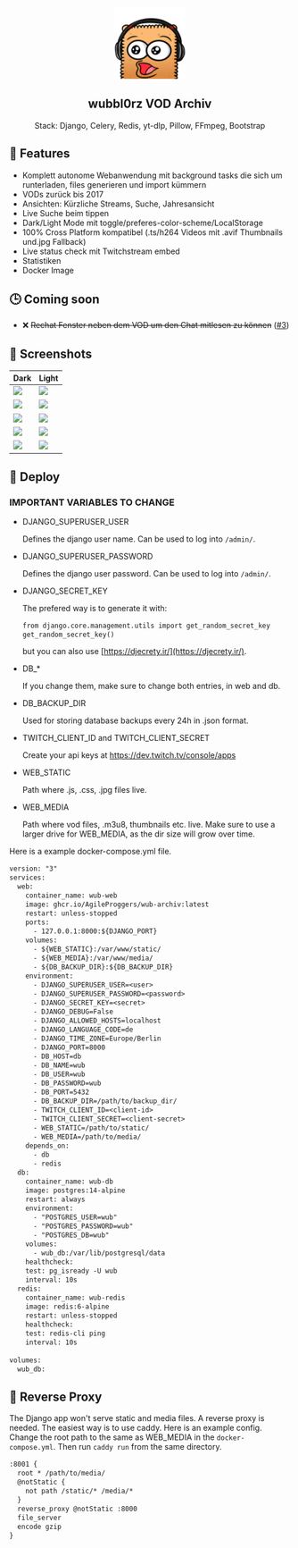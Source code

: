 <div align="center" width="100%">
    <img src="wubbl0rz_archiv/archiv/static/img/wubPog.png" width="128"/>
</div>

<div align="center" width="100%">
    <h2>wubbl0rz VOD Archiv</h2>
    <p>Stack: Django, Celery, Redis, yt-dlp, Pillow, FFmpeg, Bootstrap</p>
</div>

## 🚀 Features

* Komplett autonome Webanwendung mit background tasks die sich um runterladen, files generieren und import kümmern
* VODs zurück bis 2017
* Ansichten: Kürzliche Streams, Suche, Jahresansicht
* Live Suche beim tippen
* Dark/Light Mode mit toggle/preferes-color-scheme/LocalStorage
* 100% Cross Platform kompatibel (.ts/h264 Videos mit .avif Thumbnails und.jpg Fallback)
* Live status check mit Twitchstream embed
* Statistiken
* Docker Image

## 🕒 Coming soon

* ❌ ~~Rechat Fenster neben dem VOD um den Chat mitlesen zu können~~ ([#3](https://github.com/AgileProggers/wubbl0rz-archiv/issues/3))

## 📸 Screenshots

| Dark | Light |
| ---- | ----- |
| ![](https://i.imgur.com/zYMnfly.png) | ![](https://i.imgur.com/j0DBl0T.png) |
| ![](https://i.imgur.com/Ln6yJwZ.png) | ![](https://i.imgur.com/mxP330u.png) |
| ![](https://i.imgur.com/DUTdbBY.png) | ![](https://i.imgur.com/1G0KKjq.png) |
| ![](https://i.imgur.com/t9iv9sM.png) | ![](https://i.imgur.com/xRfL6sh.png) |
| ![](https://i.imgur.com/0Pzx7UF.png) | ![](https://i.imgur.com/lRvGmqc.png) |

## 🐳 Deploy

### IMPORTANT VARIABLES TO CHANGE

* DJANGO_SUPERUSER_USER

  Defines the django user name. Can be used to log into `/admin/`.

* DJANGO_SUPERUSER_PASSWORD

  Defines the django user password. Can be used to log into `/admin/`.

* DJANGO_SECRET_KEY

  The prefered way is to generate it with:

  ```
  from django.core.management.utils import get_random_secret_key  
  get_random_secret_key()
  ```

  but you can also use [https://djecrety.ir/](https://djecrety.ir/).

* DB_*

  If you change them, make sure to change both entries, in web and db.

* DB_BACKUP_DIR

  Used for storing database backups every 24h in .json format.

* TWITCH_CLIENT_ID and TWITCH_CLIENT_SECRET

  Create your api keys at https://dev.twitch.tv/console/apps

* WEB_STATIC

  Path where .js, .css, .jpg files live.

* WEB_MEDIA

  Path where vod files, .m3u8, thumbnails etc. live. Make sure to use a larger drive for WEB_MEDIA, as the dir size will grow over time.

Here is a example docker-compose.yml file.

```
version: "3"
services:
  web:
    container_name: wub-web
    image: ghcr.io/AgileProggers/wub-archiv:latest
    restart: unless-stopped
    ports:
      - 127.0.0.1:8000:${DJANGO_PORT}
    volumes:
      - ${WEB_STATIC}:/var/www/static/
      - ${WEB_MEDIA}:/var/www/media/
      - ${DB_BACKUP_DIR}:${DB_BACKUP_DIR}
    environment:
      - DJANGO_SUPERUSER_USER=<user>
      - DJANGO_SUPERUSER_PASSWORD=<password>
      - DJANGO_SECRET_KEY=<secret>
      - DJANGO_DEBUG=False
      - DJANGO_ALLOWED_HOSTS=localhost
      - DJANGO_LANGUAGE_CODE=de
      - DJANGO_TIME_ZONE=Europe/Berlin
      - DJANGO_PORT=8000
      - DB_HOST=db
      - DB_NAME=wub
      - DB_USER=wub
      - DB_PASSWORD=wub
      - DB_PORT=5432
      - DB_BACKUP_DIR=/path/to/backup_dir/
      - TWITCH_CLIENT_ID=<client-id>
      - TWITCH_CLIENT_SECRET=<client-secret>
      - WEB_STATIC=/path/to/static/
      - WEB_MEDIA=/path/to/media/
    depends_on:
      - db
      - redis
  db:
    container_name: wub-db
    image: postgres:14-alpine
    restart: always
    environment:
      - "POSTGRES_USER=wub"
      - "POSTGRES_PASSWORD=wub"
      - "POSTGRES_DB=wub"
    volumes:
      - wub_db:/var/lib/postgresql/data
    healthcheck:
    test: pg_isready -U wub
    interval: 10s
  redis:
    container_name: wub-redis
    image: redis:6-alpine
    restart: unless-stopped
    healthcheck:
    test: redis-cli ping
    interval: 10s

volumes:
  wub_db:
```

## 🚪 Reverse Proxy

The Django app won't serve static and media files. A reverse proxy is needed. The easiest way is to use caddy. Here is an example config. Change the root path to the same as WEB_MEDIA in the `docker-compose.yml`. Then run `caddy run` from the same directory.

```
:8001 {
  root * /path/to/media/
  @notStatic {
    not path /static/* /media/*
  }
  reverse_proxy @notStatic :8000
  file_server
  encode gzip
}
```
